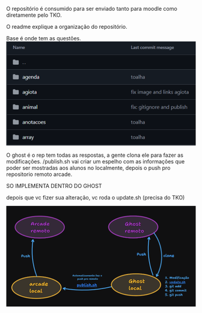 O repositório é consumido para ser enviado tanto para  moodle como diretamente pelo TKO.

O readme explique a organização do repositório.


Base é onde tem as questões. ![Pasted image 20250512172832](../attachments/Pasted%20image%2020250512172832.png)


O ghost é o rep tem todas as respostas, a gente clona ele para fazer as modificações. 
/publish.sh vai criar um espelho com as informações que poder ser mostradas aos alunos no localmente, depois o push pro repositorio remoto arcade.

SO IMPLEMENTA DENTRO DO GHOST

depois que vc fizer sua alteração, vc roda o update.sh (precisa do TKO)





![Pasted image 20250512185512](../attachments/Pasted%20image%2020250512185512.png)